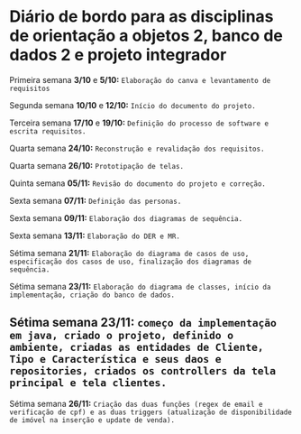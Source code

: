 # Diário de bordo para as disciplinas de orientação a objetos 2, banco de dados 2 e projeto integrador

Primeira semana **3/10** e **5/10:** ```Elaboração do canva e levantamento de requisitos```

Segunda semana **10/10** e **12/10:** ```Início do documento do projeto.```

Terceira semana **17/10** e **19/10:** ```Definição do processo de software e escrita requisitos.```

Quarta semana **24/10:** ```Reconstrução e revalidação dos requisitos.```

Quarta semana **26/10:** ```Prototipação de telas.```

Quinta semana **05/11:** ```Revisão do documento do projeto e correção.```

Sexta semana **07/11:** ```Definição das personas.```

Sexta semana **09/11:** ```Elaboração dos diagramas de sequência.```

Sexta semana **13/11:** ```Elaboração do DER e MR.```

Sétima semana **21/11:** ```Elaboração do diagrama de casos de uso, especificação dos casos de uso, finalização dos diagramas de sequência.```

Sétima semana **23/11:** ```Elaboração do diagrama de classes, início da implementação, criação do banco de dados.```

## Sétima semana **23/11:** ```começo da implementação em java, criado o projeto, definido o ambiente, criadas as entidades de Cliente, Tipo e Característica e seus daos e repositories, criados os controllers da tela principal e tela clientes.```

Sétima semana **26/11:** ```Criação das duas funções (regex de email e verificação de cpf) e as duas triggers (atualização de disponibilidade de imóvel na inserção e update de venda).```
